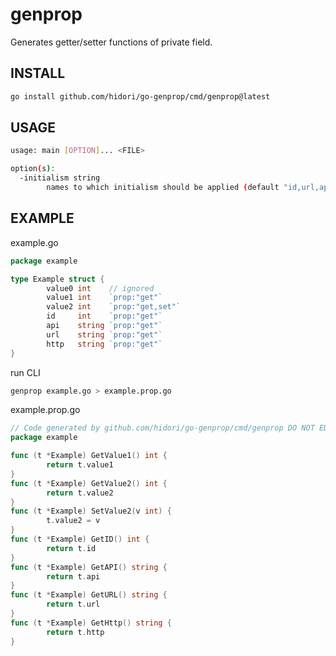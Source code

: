 # genprop

Generates getter/setter functions of private field.

## INSTALL

```bash
go install github.com/hidori/go-genprop/cmd/genprop@latest
```

## USAGE

```sh
usage: main [OPTION]... <FILE>

option(s):
  -initialism string
        names to which initialism should be applied (default "id,url,api")
```

## EXAMPLE

example.go

```go
package example

type Example struct {
        value0 int    // ignored
        value1 int    `prop:"get"`
        value2 int    `prop:"get,set"`
        id     int    `prop:"get"`
        api    string `prop:"get"`
        url    string `prop:"get"`
        http   string `prop:"get"`
}
```

run CLI

```bash
genprop example.go > example.prop.go
```

example.prop.go

```go
// Code generated by github.com/hidori/go-genprop/cmd/genprop DO NOT EDIT.
package example

func (t *Example) GetValue1() int {
        return t.value1
}
func (t *Example) GetValue2() int {
        return t.value2
}
func (t *Example) SetValue2(v int) {
        t.value2 = v
}
func (t *Example) GetID() int {
        return t.id
}
func (t *Example) GetAPI() string {
        return t.api
}
func (t *Example) GetURL() string {
        return t.url
}
func (t *Example) GetHttp() string {
        return t.http
}
```
